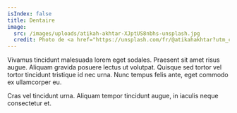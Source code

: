 ```yaml
---
isIndex: false
title: Dentaire
image:
  src: /images/uploads/atikah-akhtar-XJptUS8nbhs-unsplash.jpg
  credit: Photo de <a href="https://unsplash.com/fr/@atikahakhtar?utm_content=creditCopyText&utm_medium=referral&utm_source=unsplash">Atikah Akhtar</a> sur <a href="https://unsplash.com/fr/photos/fauteuil-de-massage-rouge-et-blanc-XJptUS8nbhs?utm_content=creditCopyText&utm_medium=referral&utm_source=unsplash">Unsplash</a>
---
```


Vivamus tincidunt malesuada lorem eget sodales. Praesent sit amet risus augue. Aliquam gravida posuere lectus ut volutpat. Quisque sed tortor vel tortor tincidunt tristique id nec urna. Nunc tempus felis ante, eget commodo ex ullamcorper eu.

Cras vel tincidunt urna. Aliquam tempor tincidunt augue, in iaculis neque consectetur et.
